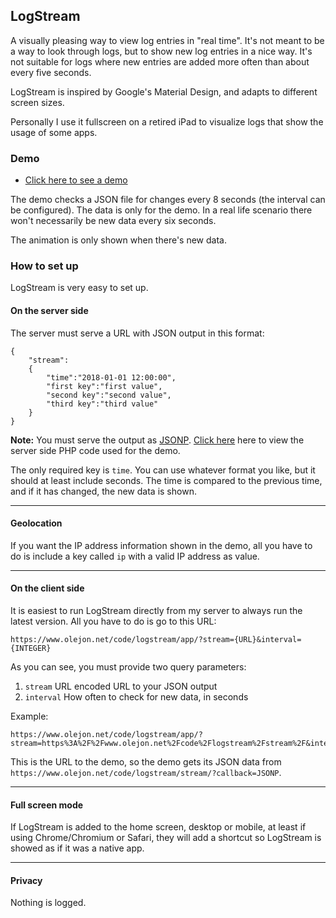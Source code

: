 ## LogStream

A visually pleasing way to view log entries in "real time". It's not meant to be a way to look through logs, but to show new log entries in a nice way. It's not suitable for logs where new entries are added more often than about every five seconds.

LogStream is inspired by Google's Material Design, and adapts to different screen sizes.

Personally I use it fullscreen on a retired iPad to visualize logs that show the usage of some apps.

### Demo

* [Click here to see a demo](https://www.olejon.net/code/logstream/?page=demo)

The demo checks a JSON file for changes every 8 seconds (the interval can be configured). The data is only for the demo. In a real life scenario there won't necessarily be new data every six seconds. 

The animation is only shown when there's new data.

### How to set up

LogStream is very easy to set up.

#### On the server side

The server must serve a URL with JSON output in this format:
```
{
	"stream":
	{
		"time":"2018-01-01 12:00:00",
		"first key":"first value",
		"second key":"second value",
		"third key":"third value"
	}
}
```

**Note:** You must serve the output as [JSONP](https://en.wikipedia.org/wiki/JSONP). [Click here](https://gist.github.com/olejon/637e329309edb8a1c8d4) here to view the server side PHP code used for the demo.

The only required key is `time`. You can use whatever format you like, but it should at least include seconds. The time is compared to the previous time, and if it has changed, the new data is shown.

---

#### Geolocation

If you want the IP address information shown in the demo, all you have to do is include a key called `ip` with a valid IP address as value.

---

#### On the client side

It is easiest to run LogStream directly from my server to always run the latest version. All you have to do is go to this URL:
```
https://www.olejon.net/code/logstream/app/?stream={URL}&interval={INTEGER}
```

As you can see, you must provide two query parameters:

1. `stream` URL encoded URL to your JSON output
2. `interval` How often to check for new data, in seconds

Example:
```
https://www.olejon.net/code/logstream/app/?stream=https%3A%2F%2Fwww.olejon.net%2Fcode%2Flogstream%2Fstream%2F&interval=8
```

This is the URL to the demo, so the demo gets its JSON data from `https://www.olejon.net/code/logstream/stream/?callback=JSONP`.

---

#### Full screen mode

If LogStream is added to the home screen, desktop or mobile, at least if using Chrome/Chromium or Safari, they will add a shortcut so LogStream is showed as if it was a native app.

---

#### Privacy

Nothing is logged.
